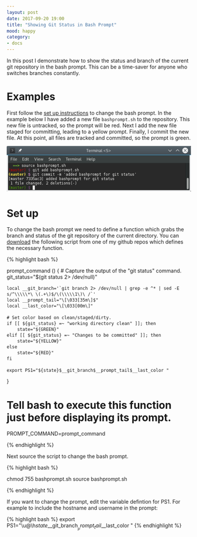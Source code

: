 ```yaml
---
layout: post
date: 2017-09-20 19:00
title: "Showing Git Status in Bash Prompt"
mood: happy
category: 
- docs
---
```


In this post I demonstrate how to show the status and branch of the current git
repository in the bash prompt. This can be a time-saver for anyone who switches
branches constantly.


# Examples

First follow the [set up instructions](#set-up) to change the bash prompt. In
the example below I have added a new file `bashprompt.sh` to the repository.
This new file is untracked, so the prompt will be red. Next I add the new file
staged for committing, leading to a yellow prompt. Finally, I commit the new
file. At this point, all files are tracked and committed, so the prompt is
green.

<div class="image-4of4-width">
  <img src="/images/2016-02-14/example_prompt.png"/>
</div>

# Set up

To change the bash prompt we need to define a function which grabs the branch
and status of the git repository of the current directory. You can
[download](https://raw.githubusercontent.com/ezbc/dot_files/7335ac33804cd989eadac6041b325d21e3e6bce2/bashprompt.sh)
the following script from one of my github repos which defines the necessary
function.

{% highlight bash %}

prompt_command () {
    # Capture the output of the "git status" command.
    git_status="$(git status 2> /dev/null)"

    local __git_branch='`git branch 2> /dev/null | grep -e ^* | sed -E  s/^\\\\\*\ \(.+\)$/\(\\\\\1\)\ /`'
    local __prompt_tail="\[\033[35m\]$"
    local __last_color="\[\033[00m\]"

    # Set color based on clean/staged/dirty.
    if [[ ${git_status} =~ "working directory clean" ]]; then
        state="${GREEN}"
    elif [[ ${git_status} =~ "Changes to be committed" ]]; then
        state="${YELLOW}"
    else
        state="${RED}"
    fi

    export PS1="${state}$__git_branch$__prompt_tail$__last_color "
}

# Tell bash to execute this function just before displaying its prompt.
PROMPT_COMMAND=prompt_command


{% endhighlight %}

Next source the script to change the bash prompt.

{% highlight bash %}

chmod 755 bashprompt.sh
source bashprompt.sh

{% endhighlight %}

If you want to change the prompt, edit the variable defintion for PS1. For
example to include the hostname and username in the prompt:

{% highlight bash %}
    export PS1="\u@\h${state}$__git_branch$__prompt_tail$__last_color "
{% endhighlight %}


